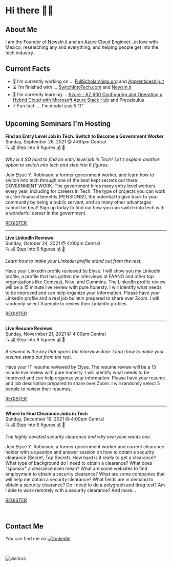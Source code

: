 # Hi there 👋🏿

## About Me

I am the Founder of [NewsIn.it](https://NewsIn.it) and an Azure Cloud Engineer...in love with Mexico, researching any and everything, and helping people get into the tech industry.

## Current Facts

- 🔭 I’m currently working on ... [FullScholarships.org](https://FullScholarships.org) and [Apprenticeship.it](https://Apprenticeship.it)
- ⌛ I'm finished with ... [SwitchIntoTech.com](https://SwitchIntoTech.com) and [NewsIn.it](https://NewsIn.it)
- 🌱 I’m currently learning ... [Azure - AZ 600 Configuring and Operating a Hybrid Cloud with Microsoft Azure Stack Hub](https://docs.microsoft.com/en-us/learn/certifications/exams/az-600) and Precalculus
- ⚡ Fun fact: ... I'm model size 5'11"

## Upcoming Seminars I'm Hosting

**Find an Entry Level Job in Tech: Switch to Become a Government Worker**\
Sunday, September 26, 2021 @ 4:00pm Central\
🔍 💰 Step into 6 figures 💰 🔎

*Why is it SO hard to find an entry level job in Tech? Let's explore another option to switch into tech and step into 6 figures.*

Join Elyse Y. Robinson, a former government worker, and learn how to switch into tech through one of the best kept secrets out there: GOVERNMENT WORK. The government hires many entry level workers every year, including for careers in Tech. The type of projects you can work on, the financial benefits (PENSIONS!), the potential to give back to your community by being a public servant, and so many other advantages cannot be beat! Sign up today to find out how you can switch into tech with a wonderful career in the government. 

[REGISTER](https://elyse.in/gov)

<hr>

**Live LinkedIn Reviews**\
Sunday, October 24, 2021 @ 4:00pm Central\
🔍 💰 Step into 6 figures 💰 🔎

*Learn how to make your LinkedIn profile stand out from the rest.*

Have your LinkedIn profile reviewed by Elyse. I will show you my LinkedIn profile, a profile that has gotten me interviews at FAANG and other top organizations like Comcast, Nike, and Cummins. The LinkedIn profile review will be a 15 minute live review with pure honesty. I will identify what needs to be improved and can help organize your information. Please have your LinkedIn profile and a real job bulletin prepared to share over Zoom. I will randomly select 3 people to review their LinkedIn profiles.

[REGISTER](https://elyse.in/linkedin)

<hr>

**Live Resume Reviews**\
Sunday, Novermber 21, 2021 @ 4:00pm Central\
🔍 💰 Step into 6 figures 💰 🔎

*A resume is the key that opens the interview door. Learn how to make your resume stand out from the rest.*

Have your IT resume reviewed by Elyse. The resume review will be a 15 minute live review with pure honesty. I will identify what needs to be improved and can help organize your information. Please have your resume and job description prepared to share over Zoom. I will randomly select 5 people to review their resumes.

[REGISTER](https://elyse.in/resume)

<hr>

**Where to Find Clearance Jobs in Tech**\
Sunday, December 19, 2021 @ 4:00pm Central\
🔍 💰 Step into 6 figures 💰 🔎

*The highly coveted security clearance and why everyone wants one.*

Join Elyse Y. Robinson, a former government worker and current clearance holder with a question and answer session on how to obtain a security clearance (Secret, Top Secret). How hard is it really to get a clearance? What type of background do I need to obtain a clearance? What does "sponsor" a clearance even mean? What are some websites to find employment to obtain a security clearance? What are some companies that will help me obtain a security clearance? What fields are in demand to obtain a security clearance? Do I need to do a polygraph and drug test? Am I able to work remotely with a security clearance? And more...

[REGISTER](https://elyse.in/clearance)

<br>

## Contact Me

<!-- Actual text -->

You can find me on [![LinkedIn][2.2]][2]

<!-- Icons -->

[1.2]: http://i.imgur.com/wWzX9uB.png (twitter icon without padding)
[2.2]: https://raw.githubusercontent.com/MartinHeinz/MartinHeinz/master/linkedin-3-16.png

<!-- Links to your social media accounts -->

[1]: https://twitter.com/mselyserobinson
[2]: https://www.linkedin.com/in/mselyserobinson

<br>

![visitors](https://visitor-badge.laobi.icu/badge?page_id=elyserobinson.elyserobinson)
